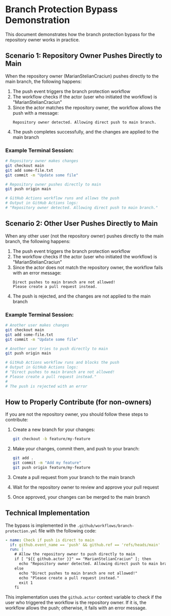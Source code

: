 # Branch Protection Bypass Demonstration

This document demonstrates how the branch protection bypass for the repository owner works in practice.

## Scenario 1: Repository Owner Pushes Directly to Main

When the repository owner (MarianStelianCraciun) pushes directly to the main branch, the following happens:

1. The push event triggers the branch protection workflow
2. The workflow checks if the actor (user who initiated the workflow) is "MarianStelianCraciun"
3. Since the actor matches the repository owner, the workflow allows the push with a message:
   ```
   Repository owner detected. Allowing direct push to main branch.
   ```
4. The push completes successfully, and the changes are applied to the main branch

### Example Terminal Session:

```bash
# Repository owner makes changes
git checkout main
git add some-file.txt
git commit -m "Update some file"

# Repository owner pushes directly to main
git push origin main

# GitHub Actions workflow runs and allows the push
# Output in GitHub Actions logs:
# "Repository owner detected. Allowing direct push to main branch."
```

## Scenario 2: Other User Pushes Directly to Main

When any other user (not the repository owner) pushes directly to the main branch, the following happens:

1. The push event triggers the branch protection workflow
2. The workflow checks if the actor (user who initiated the workflow) is "MarianStelianCraciun"
3. Since the actor does not match the repository owner, the workflow fails with an error message:
   ```
   Direct pushes to main branch are not allowed!
   Please create a pull request instead.
   ```
4. The push is rejected, and the changes are not applied to the main branch

### Example Terminal Session:

```bash
# Another user makes changes
git checkout main
git add some-file.txt
git commit -m "Update some file"

# Another user tries to push directly to main
git push origin main

# GitHub Actions workflow runs and blocks the push
# Output in GitHub Actions logs:
# "Direct pushes to main branch are not allowed!
# Please create a pull request instead."
# 
# The push is rejected with an error
```

## How to Properly Contribute (for non-owners)

If you are not the repository owner, you should follow these steps to contribute:

1. Create a new branch for your changes:
   ```bash
   git checkout -b feature/my-feature
   ```

2. Make your changes, commit them, and push to your branch:
   ```bash
   git add .
   git commit -m "Add my feature"
   git push origin feature/my-feature
   ```

3. Create a pull request from your branch to the main branch
4. Wait for the repository owner to review and approve your pull request
5. Once approved, your changes can be merged to the main branch

## Technical Implementation

The bypass is implemented in the `.github/workflows/branch-protection.yml` file with the following code:

```yaml
- name: Check if push is direct to main
  if: github.event_name == 'push' && github.ref == 'refs/heads/main'
  run: |
    # Allow the repository owner to push directly to main
    if [ "${{ github.actor }}" == "MarianStelianCraciun" ]; then
      echo "Repository owner detected. Allowing direct push to main branch."
    else
      echo "Direct pushes to main branch are not allowed!"
      echo "Please create a pull request instead."
      exit 1
    fi
```

This implementation uses the `github.actor` context variable to check if the user who triggered the workflow is the repository owner. If it is, the workflow allows the push; otherwise, it fails with an error message.